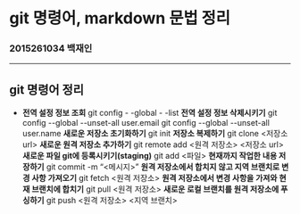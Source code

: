 # git 명령어, markdown 문법 정리
### 2015261034 백재인
***
## git 명령어 정리
- **전역 설정 정보 조회**
git config - -global - -list
**전역 설정 정보 삭제시키기**
git config --global --unset-all user.email
git config --global --unset-all user.name
**새로운 저장소 초기화하기**
git init
**저장소 복제하기**
git clone <저장소 url>
**새로운 원격 저장소 추가하기**
git remote add <원격 저장소> <저장소 url>
**새로운 파일 git에 등록시키기(staging)**
git add <파일>
**현재까지 작업한 내용 저장하기**
git commit -m “<메시지>”
**원격 저장소에서 합치지 않고 지역 브랜치로 변경 사항 가져오기**
git fetch <원격 저장소>
**원격 저장소에서 변경 사항을 가져와 현재 브랜치에 합치기**
git pull <원격 저장소>
**새로운 로컬 브랜치를 원격 저장소에 푸싱하기**
git push <원격 저장소> <지역 브랜치>
